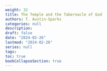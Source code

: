 ```yaml
---
weight: 32
title: The Temple and the Tabernacle of God
authors: T. Austin-Sparks
categories: null
description: 
draft: false
date: "2024-02-26"
lastmod: "2024-02-26"
series: null
tags:
toc: true
bookCollapseSection: true
---
```






